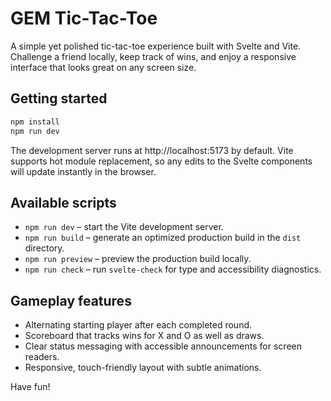 # GEM Tic-Tac-Toe

A simple yet polished tic-tac-toe experience built with Svelte and Vite. Challenge a friend locally, keep track of wins, and enjoy a responsive interface that looks great on any screen size.

## Getting started

```bash
npm install
npm run dev
```

The development server runs at http://localhost:5173 by default. Vite supports hot module replacement, so any edits to the Svelte components will update instantly in the browser.

## Available scripts

- `npm run dev` – start the Vite development server.
- `npm run build` – generate an optimized production build in the `dist` directory.
- `npm run preview` – preview the production build locally.
- `npm run check` – run `svelte-check` for type and accessibility diagnostics.

## Gameplay features

- Alternating starting player after each completed round.
- Scoreboard that tracks wins for X and O as well as draws.
- Clear status messaging with accessible announcements for screen readers.
- Responsive, touch-friendly layout with subtle animations.

Have fun!
